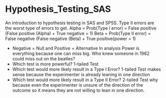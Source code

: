 # Hypothesis_Testing_SAS
An introduction to hypothesis testing in SAS and SPSS.
Type II errors are the worst type of errors to get. 
Alpha = Prob(Type I error) = False positive (False positive (Alpha) + True negative = 1)
Beta =  Prob(Type II error) = False negative (False negative (Beta) + True positive(power = 1)
- Negative = Null and Positive = Alternative
In analysis Power is everything because one can miss big. Who knew someone in 1962 could miss out on the beatles?
- Which test is more powerful? 1-tailed Test
- Which test would more likely result in a Type I Error?   1-tailed Test makes sense because the experimenter is already leaning in one direction
- Which test would more likely result in a Type II Error?  2-tailed Test why because even the experimenter is unsure of the direction of the outcome so it means they are not willing to lean in one direction.


